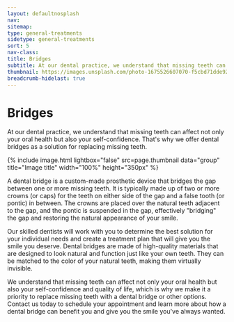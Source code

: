 ```yaml
---
layout: defaultnosplash
nav: 
sitemap: 
type: general-treatments
sidetype: general-treatments
sort: 5
nav-class: 
title: Bridges
subtitle: At our dental practice, we understand that missing teeth can affect not only your oral health but also your self-confidence.
thumbnail: https://images.unsplash.com/photo-1675526607070-f5cbd71dde92?q=80&w=2940&auto=format&fit=crop&ixlib=rb-4.0.3&ixid=M3wxMjA3fDB8MHxwaG90by1wYWdlfHx8fGVufDB8fHx8fA%3D%3D
breadcrumb-hidelast: true
---
```


# Bridges

At our dental practice, we understand that missing teeth can affect not only your oral health but also your self-confidence. That's why we offer dental bridges as a solution for replacing missing teeth.

{% include image.html lightbox="false" src=page.thumbnail data="group" title="Image title" width="100%" height="350px" %}

A dental bridge is a custom-made prosthetic device that bridges the gap between one or more missing teeth. It is typically made up of two or more crowns (or caps) for the teeth on either side of the gap and a false tooth (or pontic) in between. The crowns are placed over the natural teeth adjacent to the gap, and the pontic is suspended in the gap, effectively "bridging" the gap and restoring the natural appearance of your smile.

Our skilled dentists will work with you to determine the best solution for your individual needs and create a treatment plan that will give you the smile you deserve. Dental bridges are made of high-quality materials that are designed to look natural and function just like your own teeth. They can be matched to the color of your natural teeth, making them virtually invisible.

We understand that missing teeth can affect not only your oral health but also your self-confidence and quality of life, which is why we make it a priority to replace missing teeth with a dental bridge or other options. Contact us today to schedule your appointment and learn more about how a dental bridge can benefit you and give you the smile you've always wanted.

